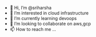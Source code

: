 - 👋 Hi, I’m @sriharsha
- 👀 I’m interested in cloud infrastructure
- 🌱 I’m currently learning devoops
- 💞️ I’m looking to collaborate on aws,gcp
- 📫 How to reach me ...

<!---
sriharsha3/sriharsha3 is a ✨ special ✨ repository because its `README.md` (this file) appears on your GitHub profile.
You can click the Preview link to take a look at your changes.
--->
